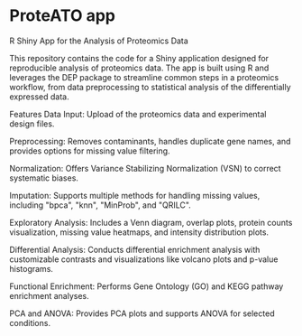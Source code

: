 # ProteATO app
 R Shiny App for the Analysis of Proteomics Data

This repository contains the code for a Shiny application designed for reproducible analysis of proteomics data. The app is built using R and leverages the DEP package to streamline common steps in a proteomics workflow, from data preprocessing to statistical analysis of the differentially expressed data.

Features Data Input: Upload of the proteomics data and experimental design files.

Preprocessing: Removes contaminants, handles duplicate gene names, and provides options for missing value filtering.

Normalization: Offers Variance Stabilizing Normalization (VSN) to correct systematic biases.

Imputation: Supports multiple methods for handling missing values, including "bpca", "knn", "MinProb", and "QRILC".

Exploratory Analysis: Includes a Venn diagram, overlap plots, protein counts visualization, missing value heatmaps, and intensity distribution plots.

Differential Analysis: Conducts differential enrichment analysis with customizable contrasts and visualizations like volcano plots and p-value histograms.

Functional Enrichment: Performs Gene Ontology (GO) and KEGG pathway enrichment analyses.

PCA and ANOVA: Provides PCA plots and supports ANOVA for selected conditions.
